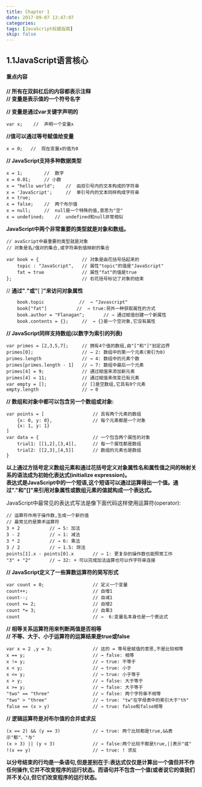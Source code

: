 ```yaml
---
title: Chapter 1
date: 2017-09-07 13:47:07
categories:
tags: [JavaScript权威指南]
skip: false
---
```

## 1.1JavaScript语言核心
#### 重点内容
**// 所有在双斜杠后的内容都表示注释**   
**// 变量是表示值的一个符号名字**  

**//  变量是通过var关键字声明的**   
```
var x;    //  声明一个变量x  
```

**//值可以通过等号赋值给变量**  
```
x = 0;   //  现在变量x的值为0 
```
 

**// JavaScript支持多种数据类型** 
```
x = 1;        //  数字  
x = 0.01;     // 小数  
x = "hello world";    //  由双引号内的文本构成的字符串  
x = 'JavaScript';     //  单引号内的文本同样构成字符串  
x = true;  
x = false;    //  两个布尔值  
x = null;     //  null是一个特殊的值,意思为"空"  
x = undefined;    //  undefined和null非常相似  
```

**JavaScript中两个非常重要的类型就是对象和数组。**  

```
// avaScript中最重要的类型就是对象  
// 对象是名/值对的集合,或字符串到值映射的集合

var book = {                // 对象是由花括号括起来的
    topic : "JavaScript",   // 属性"topic"的值是"JavaScript"
    fat = true              // 属性"fat"的值是true
};                          // 右花括号标记了对象的结束  
```
 
//  **通过"**.**"或"**[ ]**"来访问对象属性**  
```
    book.topic             //  → "Javascript"  
    book["fat"]           //  → true:另外一种获取属性的方式
    book.author = "Flanagan";       // → 通过赋值创建一个新属性
    book.contents = {};     //  → {}是一个空对象,它没有属性
```  

**//  JavaScript同样支持数组(以数字为索引的列表)**  
```
var primes = [2,3,5,7];     // 拥有4个值的数组,由"["和"]"划定边界 
primes[0];                  // → 2: 数组中的第一个元素(索引为0)
primes.length               // → 4: 数组中的元素个数
primes[primes.length - 1]   // → 7: 数组中最后一个元素
primes[4] = 9;              // 通过赋值来添加新元素
primes[4] = 11;             // 通过赋值来改变已有元素
var empty = [];             // []是空数组,它具有0个元素
empty.length                // → 0 
```

**// 数组和对象中都可以包含另一个数组或对象:**
```
var points = [                  // 具有两个元素的数组
    {x: 0, y: 0},               // 每个元素都是一个对象
    {x: 1, y: 1}
]
var data = {                    // 一个包含两个属性的对象
    trial1: [[1,2],[3,4]],      // 每一个属性都是数组
    trial2: [[2,3],[4,5]]       // 数组的元素也是数组
}
```


**以上通过方括号定义数组元素和通过花括号定义对象属性名和属性值之间的映射关系的语法成为初始化表达式(initialize expression)。  
表达式是JavaScript中的一个短语,这个短语可以通过运算得出一个值。通过"."和"[]"来引用对象属性或数组元素的值就构成一个表达式。**  

JavaScript中最常见的表达式写法是像下面代码这样使用运算符(operator):  

```
// 运算符作用于操作数,生成一个新的值
// 最常见的是算术运算符
3 + 2           // → 5: 加法
3 - 2           // → 1: 减法
3 * 2           // → 6: 乘法
3 / 2           // → 1.5: 除法
points[1].x - points[0].x       // → 1: 更复杂的操作数也能照常工作
"3" + "2"       // → 32: + 可以完成加法运算也可以作字符串连接
```

**// JavaScript定义了一些算数运算符的简写形式**
```
var count = 0;                  // 定义一个变量
count++;                        // 自增1
count--;                        // 自减1
count += 2;                     // 自增2
count *= 3;                     // 自乘3
count                           // →  6:变量名本身也是一个表达式
```

**// 相等关系运算符用来判断两值是否相等**  
**// 不等、大于、小于运算符的运算结果是true或false**
```
var x = 2 ,y = 3;               // 这的 = 等号是赋值的意思,不是比较相等
x == y;                         // → false: 相等
x != y;                         // → true: 不等于
x < y;                          // → true: 小于
x <= y;                         // → true: 小于等于
x > y;                          // → false: 大于等于
x >= y;                         // → false: 大于等于
"two" == "three"                // → false: 两个字符串不相等
"two" > "three"                 // → true: "tw"在字母表中的索引大于"th"
false == (x > y)                // → true: false和false相等
```

**// 逻辑运算符是对布尔值的合并或求反**
```
(x == 2) && (y == 3)            // → true: 两个比较都是true,&&表示"都"、"与"
(x > 3) || (y < 3)              // → false:两个比较不都是true,||表示"或" 
!(x == y)                       // → true: ! 求反
```

**以分号结束的行均是一条语句,但是差别在于:表达式仅仅是计算出一个值但并不作任何操作,它并不改变程序的运行状态。而语句并不包含一个值(或者说它的值我们并不关心),但它们改变程序的运行状态。**